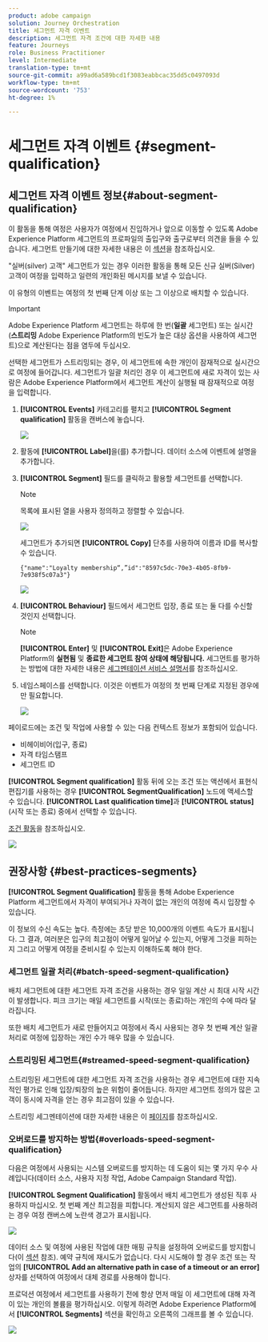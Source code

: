 ```yaml
---
product: adobe campaign
solution: Journey Orchestration
title: 세그먼트 자격 이벤트
description: 세그먼트 자격 조건에 대한 자세한 내용
feature: Journeys
role: Business Practitioner
level: Intermediate
translation-type: tm+mt
source-git-commit: a99ad6a589bcd1f3083eabbcac35dd5c0497093d
workflow-type: tm+mt
source-wordcount: '753'
ht-degree: 1%

---
```



# 세그먼트 자격 이벤트 {#segment-qualification}

## 세그먼트 자격 이벤트 정보{#about-segment-qualification}

이 활동을 통해 여정은 사용자가 여정에서 진입하거나 앞으로 이동할 수 있도록 Adobe Experience Platform 세그먼트의 프로파일의 출입구와 출구로부터 의견을 들을 수 있습니다. 세그먼트 만들기에 대한 자세한 내용은 이 [섹션](../segment/about-segments.md)을 참조하십시오.

&quot;실버(silver) 고객&quot; 세그먼트가 있는 경우 이러한 활동을 통해 모든 신규 실버(Silver) 고객이 여정을 입력하고 일련의 개인화된 메시지를 보낼 수 있습니다.

이 유형의 이벤트는 여정의 첫 번째 단계 이상 또는 그 이상으로 배치할 수 있습니다.

>[!IMPORTANT]
>
>Adobe Experience Platform 세그먼트는 하루에 한 번(**일괄** 세그먼트) 또는 실시간(**스트리밍** Adobe Experience Platform의 빈도가 높은 대상 옵션을 사용하여 세그먼트)으로 계산된다는 점을 염두에 두십시오.
>
>선택한 세그먼트가 스트리밍되는 경우, 이 세그먼트에 속한 개인이 잠재적으로 실시간으로 여정에 들어갑니다. 세그먼트가 일괄 처리인 경우 이 세그먼트에 새로 자격이 있는 사람은 Adobe Experience Platform에서 세그먼트 계산이 실행될 때 잠재적으로 여정을 입력합니다.


1. **[!UICONTROL Events]** 카테고리를 펼치고 **[!UICONTROL Segment qualification]** 활동을 캔버스에 놓습니다.

   ![](../assets/segment5.png)

1. 활동에 **[!UICONTROL Label]**&#x200B;을(를) 추가합니다. 데이터 소스에 이벤트에 설명을 추가합니다.

1. **[!UICONTROL Segment]** 필드를 클릭하고 활용할 세그먼트를 선택합니다.

   >[!NOTE]
   >
   >목록에 표시된 열을 사용자 정의하고 정렬할 수 있습니다.

   ![](../assets/segment6.png)

   세그먼트가 추가되면 **[!UICONTROL Copy]** 단추를 사용하여 이름과 ID를 복사할 수 있습니다.

   `{"name":"Loyalty membership“,”id":"8597c5dc-70e3-4b05-8fb9-7e938f5c07a3"}`

   ![](../assets/segment-copy.png)

1. **[!UICONTROL Behaviour]** 필드에서 세그먼트 입장, 종료 또는 둘 다를 수신할 것인지 선택합니다.

   >[!NOTE]
   >
   >**[!UICONTROL Enter]** 및 **[!UICONTROL Exit]**&#x200B;은 Adobe Experience Platform의 **실현됨** 및 **종료한 세그먼트 참여 상태에 해당됩니다.** 세그먼트를 평가하는 방법에 대한 자세한 내용은 [세그멘테이션 서비스 설명서](https://experienceleague.adobe.com/docs/experience-platform/segmentation/tutorials/evaluate-a-segment.html?lang=en#interpret-segment-results)를 참조하십시오.

1. 네임스페이스를 선택합니다. 이것은 이벤트가 여정의 첫 번째 단계로 지정된 경우에만 필요합니다.

   ![](../assets/segment7.png)

페이로드에는 조건 및 작업에 사용할 수 있는 다음 컨텍스트 정보가 포함되어 있습니다.

* 비헤이비어(입구, 종료)
* 자격 타임스탬프
* 세그먼트 ID

**[!UICONTROL Segment qualification]** 활동 뒤에 오는 조건 또는 액션에서 표현식 편집기를 사용하는 경우 **[!UICONTROL SegmentQualification]** 노드에 액세스할 수 있습니다. **[!UICONTROL Last qualification time]**&#x200B;과 **[!UICONTROL status]**(시작 또는 종료) 중에서 선택할 수 있습니다.

[조건 활동](../building-journeys/condition-activity.md#about_condition)을 참조하십시오.

![](../assets/segment8.png)

## 권장사항 {#best-practices-segments}

**[!UICONTROL Segment Qualification]** 활동을 통해 Adobe Experience Platform 세그먼트에서 자격이 부여되거나 자격이 없는 개인의 여정에 즉시 입장할 수 있습니다.

이 정보의 수신 속도는 높다. 측정에는 초당 받은 10,000개의 이벤트 속도가 표시됩니다. 그 결과, 여러분은 입구의 최고점이 어떻게 일어날 수 있는지, 어떻게 그것을 피하는지 그리고 어떻게 여정을 준비시킬 수 있는지 이해하도록 해야 한다.

### 세그먼트 일괄 처리{#batch-speed-segment-qualification}

배치 세그먼트에 대한 세그먼트 자격 조건을 사용하는 경우 일일 계산 시 최대 시작 시간이 발생합니다. 피크 크기는 매일 세그먼트를 시작(또는 종료)하는 개인의 수에 따라 달라집니다.

또한 배치 세그먼트가 새로 만들어지고 여정에서 즉시 사용되는 경우 첫 번째 계산 일괄 처리로 여정에 입장하는 개인 수가 매우 많을 수 있습니다.

### 스트리밍된 세그먼트{#streamed-speed-segment-qualification}

스트리밍된 세그먼트에 대한 세그먼트 자격 조건을 사용하는 경우 세그먼트에 대한 지속적인 평가로 인해 입장/퇴장의 높은 위험이 줄어듭니다. 하지만 세그먼트 정의가 많은 고객이 동시에 자격을 얻는 경우 최고점이 있을 수 있습니다.

스트리밍 세그멘테이션에 대한 자세한 내용은 이 [페이지](https://experienceleague.adobe.com/docs/experience-platform/segmentation/api/streaming-segmentation.html#api)를 참조하십시오.

### 오버로드를 방지하는 방법{#overloads-speed-segment-qualification}

다음은 여정에서 사용되는 시스템 오버로드를 방지하는 데 도움이 되는 몇 가지 우수 사례입니다(데이터 소스, 사용자 지정 작업, Adobe Campaign Standard 작업).

**[!UICONTROL Segment Qualification]** 활동에서 배치 세그먼트가 생성된 직후 사용하지 마십시오. 첫 번째 계산 최고점을 피합니다. 계산되지 않은 세그먼트를 사용하려는 경우 여정 캔버스에 노란색 경고가 표시됩니다.

![](../assets/segment-error.png)

데이터 소스 및 여정에 사용된 작업에 대한 매핑 규칙을 설정하여 오버로드를 방지합니다(이 [섹션](../api/capping.md) 참조). 예약 규칙에 재시도가 없습니다. 다시 시도해야 할 경우 조건 또는 작업의 **[!UICONTROL Add an alternative path in case of a timeout or an error]** 상자를 선택하여 여정에서 대체 경로를 사용해야 합니다.

프로덕션 여정에서 세그먼트를 사용하기 전에 항상 먼저 매일 이 세그먼트에 대해 자격이 있는 개인의 볼륨을 평가하십시오. 이렇게 하려면 Adobe Experience Platform에서 **[!UICONTROL Segments]** 섹션을 확인하고 오른쪽의 그래프를 볼 수 있습니다.

![](../assets/segment-overload.png)
